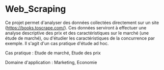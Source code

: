 # Web_Scraping
Ce projet permet d'analyser des données collectées directement sur un site (https://books.toscrape.com/). Ces données serviront à effectuer une analyse descriptive des prix et des caractéristiques sur le marché (une étude de marché), ou d'étudier les caractéristiques de la concurrence par exemple. Il s'agit d'un cas pratique d'étude ad hoc.

Cas pratique : Etude de marché, Etude des prix 

Domaine d'application : Marketing, Economie
